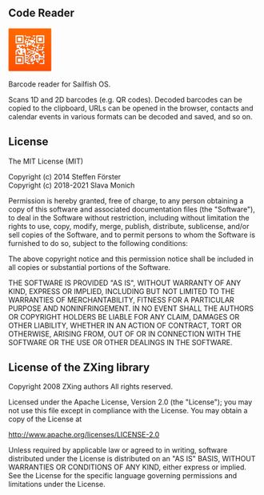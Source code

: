## Code Reader

![icon](icons/86x86/harbour-barcode.png)

Barcode reader for Sailfish OS.

Scans 1D and 2D barcodes (e.g. QR codes). Decoded barcodes can be copied
to the clipboard, URLs can be opened in the browser, contacts and calendar
events in various formats can be decoded and saved, and so on.

## License

The MIT License (MIT)

Copyright (c) 2014 Steffen Förster\
Copyright (c) 2018-2021 Slava Monich

Permission is hereby granted, free of charge, to any person obtaining a copy
of this software and associated documentation files (the "Software"), to deal
in the Software without restriction, including without limitation the rights
to use, copy, modify, merge, publish, distribute, sublicense, and/or sell
copies of the Software, and to permit persons to whom the Software is
furnished to do so, subject to the following conditions:

The above copyright notice and this permission notice shall be included in
all copies or substantial portions of the Software.

THE SOFTWARE IS PROVIDED "AS IS", WITHOUT WARRANTY OF ANY KIND, EXPRESS OR
IMPLIED, INCLUDING BUT NOT LIMITED TO THE WARRANTIES OF MERCHANTABILITY,
FITNESS FOR A PARTICULAR PURPOSE AND NONINFRINGEMENT. IN NO EVENT SHALL THE
AUTHORS OR COPYRIGHT HOLDERS BE LIABLE FOR ANY CLAIM, DAMAGES OR OTHER
LIABILITY, WHETHER IN AN ACTION OF CONTRACT, TORT OR OTHERWISE, ARISING FROM,
OUT OF OR IN CONNECTION WITH THE SOFTWARE OR THE USE OR OTHER DEALINGS IN
THE SOFTWARE.

## License of the ZXing library

Copyright 2008 ZXing authors All rights reserved.

Licensed under the Apache License, Version 2.0 (the "License");
you may not use this file except in compliance with the License.
You may obtain a copy of the License at

http://www.apache.org/licenses/LICENSE-2.0

Unless required by applicable law or agreed to in writing, software
distributed under the License is distributed on an "AS IS" BASIS,
WITHOUT WARRANTIES OR CONDITIONS OF ANY KIND, either express or implied.
See the License for the specific language governing permissions and
limitations under the License.
